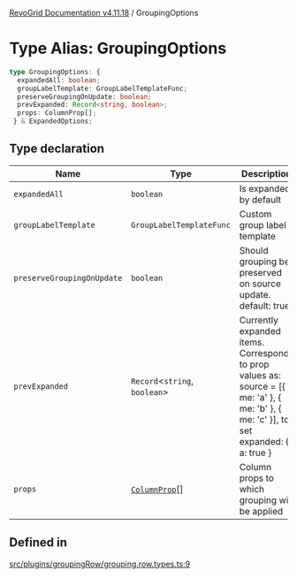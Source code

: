[RevoGrid Documentation v4.11.18](README.md) / GroupingOptions

# Type Alias: GroupingOptions

```ts
type GroupingOptions: {
  expandedAll: boolean;
  groupLabelTemplate: GroupLabelTemplateFunc;
  preserveGroupingOnUpdate: boolean;
  prevExpanded: Record<string, boolean>;
  props: ColumnProp[];
 } & ExpandedOptions;
```

## Type declaration

| Name | Type | Description | Defined in |
| ------ | ------ | ------ | ------ |
| `expandedAll` | `boolean` | Is expanded by default | [src/plugins/groupingRow/grouping.row.types.ts:24](https://github.com/revolist/revogrid/blob/1653ad6831cb8c4a18b49e381a14df0c317a2084/src/plugins/groupingRow/grouping.row.types.ts#L24) |
| `groupLabelTemplate` | `GroupLabelTemplateFunc` | Custom group label template | [src/plugins/groupingRow/grouping.row.types.ts:34](https://github.com/revolist/revogrid/blob/1653ad6831cb8c4a18b49e381a14df0c317a2084/src/plugins/groupingRow/grouping.row.types.ts#L34) |
| `preserveGroupingOnUpdate` | `boolean` | Should grouping be preserved on source update. default: true | [src/plugins/groupingRow/grouping.row.types.ts:30](https://github.com/revolist/revogrid/blob/1653ad6831cb8c4a18b49e381a14df0c317a2084/src/plugins/groupingRow/grouping.row.types.ts#L30) |
| `prevExpanded` | `Record`\<`string`, `boolean`\> | Currently expanded items. Corresponds to prop values as: source = [{ me: 'a' }, { me: 'b' }, { me: 'c' }], to set expanded: { a: true } | [src/plugins/groupingRow/grouping.row.types.ts:19](https://github.com/revolist/revogrid/blob/1653ad6831cb8c4a18b49e381a14df0c317a2084/src/plugins/groupingRow/grouping.row.types.ts#L19) |
| `props` | [`ColumnProp`](TypeAlias.ColumnProp.md)[] | Column props to which grouping will be applied | [src/plugins/groupingRow/grouping.row.types.ts:13](https://github.com/revolist/revogrid/blob/1653ad6831cb8c4a18b49e381a14df0c317a2084/src/plugins/groupingRow/grouping.row.types.ts#L13) |

## Defined in

[src/plugins/groupingRow/grouping.row.types.ts:9](https://github.com/revolist/revogrid/blob/1653ad6831cb8c4a18b49e381a14df0c317a2084/src/plugins/groupingRow/grouping.row.types.ts#L9)
